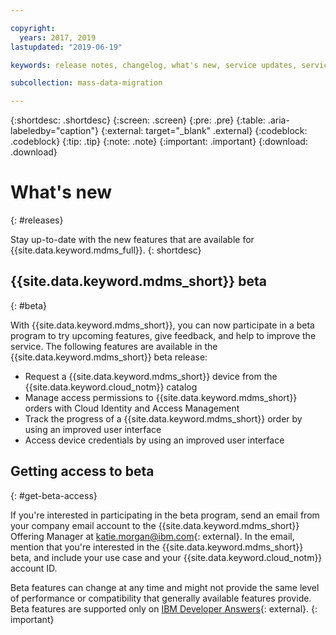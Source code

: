 ```yaml
---

copyright:
  years: 2017, 2019
lastupdated: "2019-06-19"

keywords: release notes, changelog, what's new, service updates, service bulletin

subcollection: mass-data-migration

---
```


{:shortdesc: .shortdesc}
{:screen: .screen}
{:pre: .pre}
{:table: .aria-labeledby="caption"}
{:external: target="_blank" .external}
{:codeblock: .codeblock}
{:tip: .tip}
{:note: .note}
{:important: .important}
{:download: .download}

# What's new
{: #releases}

Stay up-to-date with the new features that are available for {{site.data.keyword.mdms_full}}. 
{: shortdesc}

## {{site.data.keyword.mdms_short}} beta
{: #beta}

With {{site.data.keyword.mdms_short}}, you can now participate in a beta program to try upcoming features, give feedback, and help to improve the service. The following features are available in the {{site.data.keyword.mdms_short}} beta release:

- Request a {{site.data.keyword.mdms_short}} device from the {{site.data.keyword.cloud_notm}} catalog
- Manage access permissions to {{site.data.keyword.mdms_short}} orders with Cloud Identity and Access Management
- Track the progress of a {{site.data.keyword.mdms_short}} order by using an improved user interface 
- Access device credentials by using an improved user interface

## Getting access to beta
{: #get-beta-access}

If you're interested in participating in the beta program, send an email from your company email account to the {{site.data.keyword.mdms_short}} Offering Manager at [katie.morgan@ibm.com](mailto:katie.morgan@ibm.com){: external}. In the email, mention that you're interested in the {{site.data.keyword.mdms_short}} beta, and include your use case and your {{site.data.keyword.cloud_notm}} account ID.

Beta features can change at any time and might not provide the same level of performance or compatibility that generally available features provide. Beta features are supported only on [IBM Developer Answers](https://developer.ibm.com){: external}.
{: important}
